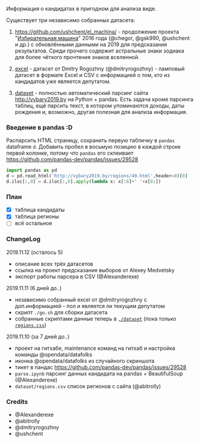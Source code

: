 Информация о кандидатах в пригодном для анализа виде.

Существует три независимо собранных датасета:

1. https://github.com/ushchent/el_machina/ - продолжение проекта "[Избирательная машина](https://github.com/opendataby/elect_machine)" 2016 года (@chegor, @gsk990, @ushchent и др.) с обновлёнными данными на 2019 для
предсказания результатов. Среди прочего содержит астральные знаки зодиака
для более чёткого прочтения знаков вселенной.

2. [excel](excel) - датасет от Dmitry Rogozhny (@dmitryrogozhny) -
ламповый датасет в формате Excel и CSV с информацией о том, кто из
кандидатов уже является депутатом.

3. [dataset](dataset) - полностью автоматический парсинг сайта http://vybary2019.by
на Python + pandas. Есть задача кроме парсинга таблиц, ещё парсить текст, в котором
упоминаются доходы, даты рождения и, возможно, другая полезная для анализа информация.


### Введение в pandas :D

Распарсить HTML страницу, сохранить первую табличку в `pandas` dataframe `d`.
Добавить пробел в восьмую позицию в каждой строке первой колонке, потому что
`pandas` его склеивает
https://github.com/pandas-dev/pandas/issues/29528

```python
import pandas as pd
d = pd.read_html('http://vybary2019.by/regions/49.html',header=0)[0]
d.iloc[:,0] = d.iloc[:,0].apply(lambda x: x[:8]+' '+x[8:])
```

### План

* [x] таблица кандидаты
* [x] таблица регионы
* [ ] всё остальное

### ChangeLog

2019.11.12 (осталось 5)

- описание всех трёх датасетов
- ссылка на проект предсказания выборов от Alexey Medvetsky
- экспорт работы парсера в CSV (@Alexanderexe)

2019.11.11 (6 дней до..)

- независимо собранный excel от @dmitryrogozhny с доп.информацией - пол и является ли
  текущим депутатом
- скрипт `./go.sh` для сборки датасета
- собранные скриптами данные теперь в [`,/dataset`](dataset) (пока только [`regions.csv`](dataset/regions.csv))

2019.11.10 (за 7 дней до..)

- проект на гитхабе, maintenance команд на гитхаб и настройка команды @opendata/datafolks
- иконка @opendata/datafolks из случайного скриншота
- тикет в пандас https://github.com/pandas-dev/pandas/issues/29528
- `parse.ipynb` парсинг данных кандидата на pandas + BeautifulSoup (@Alexanderexe)
- `dataset/regions.csv` спиcок регионов с сайта (@abitrolly)

### Credits

* @Alexanderexe
* @abitrolly
* @dmitryrogozhny
* @ushchent

